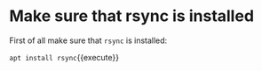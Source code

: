 # Make sure that rsync is installed

First of all make sure that `rsync` is installed:

`apt install rsync`{{execute}}
